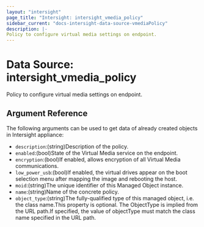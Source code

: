 ```yaml
---
layout: "intersight"
page_title: "Intersight: intersight_vmedia_policy"
sidebar_current: "docs-intersight-data-source-vmediaPolicy"
description: |-
Policy to configure virtual media settings on endpoint.
---
```


# Data Source: intersight_vmedia_policy
Policy to configure virtual media settings on endpoint.
## Argument Reference
The following arguments can be used to get data of already created objects in Intersight appliance:
* `description`:(string)Description of the policy.
* `enabled`:(bool)State of the Virtual Media service on the endpoint.
* `encryption`:(bool)If enabled, allows encryption of all Virtual Media communications.
* `low_power_usb`:(bool)If enabled, the virtual drives appear on the boot selection menu after mapping the image and rebooting the host.
* `moid`:(string)The unique identifier of this Managed Object instance.
* `name`:(string)Name of the concrete policy.
* `object_type`:(string)The fully-qualified type of this managed object, i.e. the class name.This property is optional. The ObjectType is implied from the URL path.If specified, the value of objectType must match the class name specified in the URL path.
